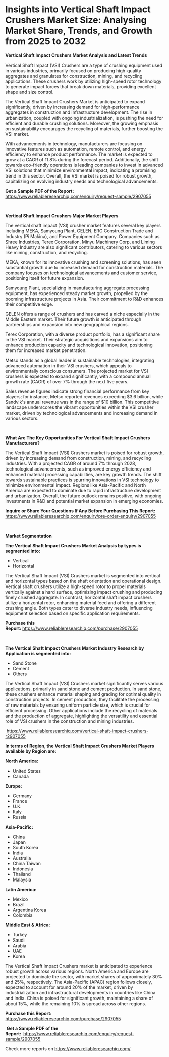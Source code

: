 <p><h1>Insights into Vertical Shaft Impact Crushers Market Size: Analysing Market Share, Trends, and Growth from 2025 to 2032</h1></p><p><strong>Vertical Shaft Impact Crushers Market Analysis and Latest Trends</strong></p>
<p><p>Vertical Shaft Impact (VSI) Crushers are a type of crushing equipment used in various industries, primarily focused on producing high-quality aggregates and granulates for construction, mining, and recycling applications. These crushers work by utilizing high-speed rotor technology to generate impact forces that break down materials, providing excellent shape and size control.</p><p>The Vertical Shaft Impact Crushers Market is anticipated to expand significantly, driven by increasing demand for high-performance aggregates in construction and infrastructure development. The rise in urbanization, coupled with ongoing industrialization, is pushing the need for efficient and durable crushing solutions. Moreover, the growing emphasis on sustainability encourages the recycling of materials, further boosting the VSI market.</p><p>With advancements in technology, manufacturers are focusing on innovative features such as automation, remote control, and energy efficiency to enhance product performance. The market is expected to grow at a CAGR of 11.8% during the forecast period. Additionally, the shift towards eco-friendly operations is leading companies to invest in advanced VSI solutions that minimize environmental impact, indicating a promising trend in this sector. Overall, the VSI market is poised for robust growth, capitalizing on evolving industry needs and technological advancements.</p></p>
<p><strong>Get a Sample PDF of the Report:&nbsp;</strong> <a href="https://www.reliableresearchiq.com/enquiry/request-sample/2907055?utm_campaign=2463&utm_medium=2&utm_source=Github&utm_content=ia&utm_term=12032025&utm_id=vertical-shaft-impact-crushers">https://www.reliableresearchiq.com/enquiry/request-sample/2907055</a></p>
<p>&nbsp;</p>
<p><strong>Vertical Shaft Impact Crushers Major Market Players</strong></p>
<p><p>The vertical shaft impact (VSI) crusher market features several key players including MEKA, Samyoung Plant, GELEN, ERG Construction Trade and Industry (Pi Makina), and Power Equipment Company. Companies such as Shree Industries, Terex Corporation, Minyu Machinery Corp, and Liming Heavy Industry are also significant contributors, catering to various sectors like mining, construction, and recycling.</p><p>MEKA, known for its innovative crushing and screening solutions, has seen substantial growth due to increased demand for construction materials. The company focuses on technological advancements and customer service, positioning itself for future expansion.</p><p>Samyoung Plant, specializing in manufacturing aggregate processing equipment, has experienced steady market growth, propelled by the booming infrastructure projects in Asia. Their commitment to R&D enhances their competitive edge.</p><p>GELEN offers a range of crushers and has carved a niche especially in the Middle Eastern market. Their future growth is anticipated through partnerships and expansion into new geographical regions.</p><p>Terex Corporation, with a diverse product portfolio, has a significant share in the VSI market. Their strategic acquisitions and expansions aim to enhance production capacity and technological innovation, positioning them for increased market penetration.</p><p>Metso stands as a global leader in sustainable technologies, integrating advanced automation in their VSI crushers, which appeals to environmentally conscious consumers. The projected market for VSI crushers is expected to expand significantly, with a compound annual growth rate (CAGR) of over 7% through the next five years.</p><p>Sales revenue figures indicate strong financial performance from key players; for instance, Metso reported revenues exceeding $3.6 billion, while Sandvik's annual revenue was in the range of $10 billion. This competitive landscape underscores the vibrant opportunities within the VSI crusher market, driven by technological advancements and increasing demand in various sectors.</p></p>
<p>&nbsp;</p>
<p><strong>What Are The Key Opportunities For Vertical Shaft Impact Crushers Manufacturers?</strong></p>
<p><p>The Vertical Shaft Impact (VSI) Crushers market is poised for robust growth, driven by increasing demand from construction, mining, and recycling industries. With a projected CAGR of around 7% through 2028, technological advancements, such as improved energy efficiency and enhanced material processing capabilities, are key growth trends. The shift towards sustainable practices is spurring innovations in VSI technology to minimize environmental impact. Regions like Asia-Pacific and North America are expected to dominate due to rapid infrastructure development and urbanization. Overall, the future outlook remains positive, with ongoing investments in R&D and potential market expansion in emerging economies.</p></p>
<p><strong>Inquire or Share Your Questions If Any Before Purchasing This Report:</strong> <a href="https://www.reliableresearchiq.com/enquiry/pre-order-enquiry/2907055?utm_campaign=2463&utm_medium=2&utm_source=Github&utm_content=ia&utm_term=12032025&utm_id=vertical-shaft-impact-crushers">https://www.reliableresearchiq.com/enquiry/pre-order-enquiry/2907055</a></p>
<p>&nbsp;</p>
<p><strong>Market Segmentation</strong></p>
<p><strong>The Vertical Shaft Impact Crushers Market Analysis by types is segmented into:</strong></p>
<p><ul><li>Vertical</li><li>Horizontal</li></ul></p>
<p><p>The Vertical Shaft Impact (VSI) Crushers market is segmented into vertical and horizontal types based on the shaft orientation and operational design. Vertical shaft crushers utilize a high-speed rotor to propel materials vertically against a hard surface, optimizing impact crushing and producing finely crushed aggregate. In contrast, horizontal shaft impact crushers utilize a horizontal rotor, enhancing material feed and offering a different crushing angle. Both types cater to diverse industry needs, influencing equipment selection based on specific application requirements.</p></p>
<p><strong>Purchase this Report:&nbsp;</strong><a href="https://www.reliableresearchiq.com/purchase/2907055?utm_campaign=2463&utm_medium=2&utm_source=Github&utm_content=ia&utm_term=12032025&utm_id=vertical-shaft-impact-crushers">https://www.reliableresearchiq.com/purchase/2907055</a></p>
<p>&nbsp;</p>
<p><strong>The Vertical Shaft Impact Crushers Market Industry Research by Application is segmented into:</strong></p>
<p><ul><li>Sand Stone</li><li>Cement</li><li>Others</li></ul></p>
<p><p>The Vertical Shaft Impact (VSI) Crushers market significantly serves various applications, primarily in sand stone and cement production. In sand stone, these crushers enhance material shaping and grading for optimal quality in construction projects. In cement production, they facilitate the processing of raw materials by ensuring uniform particle size, which is crucial for efficient processing. Other applications include the recycling of materials and the production of aggregate, highlighting the versatility and essential role of VSI crushers in the construction and mining industries.</p></p>
<p><a href="https://www.reliableresearchiq.com/vertical-shaft-impact-crushers-r2907055?utm_campaign=2463&utm_medium=2&utm_source=Github&utm_content=ia&utm_term=12032025&utm_id=vertical-shaft-impact-crushers">&nbsp;https://www.reliableresearchiq.com/vertical-shaft-impact-crushers-r2907055</a></p>
<p><strong>In terms of Region, the Vertical Shaft Impact Crushers Market Players available by Region are:</strong></p>
<p>
    <p> <strong> North America: </strong>
        <ul>
            <li>United States</li>
            <li>Canada</li>
        </ul>
        </p> 
    <p> <strong> Europe: </strong>
        <ul>
            <li>Germany</li>
            <li>France</li>
            <li>U.K.</li>
            <li>Italy</li>
            <li>Russia</li>
        </ul>
        </p> 
    <p> <strong> Asia-Pacific: </strong>
        <ul>
            <li>China</li>
            <li>Japan</li>
            <li>South Korea</li>
            <li>India</li>
            <li>Australia</li>
            <li>China Taiwan</li>
            <li>Indonesia</li>
            <li>Thailand</li>
            <li>Malaysia</li>
        </ul>
        </p> 
    <p> <strong> Latin America: </strong>
        <ul>
            <li>Mexico</li>
            <li>Brazil</li>
            <li>Argentina Korea</li>
            <li>Colombia</li>
        </ul>
        </p> 
    <p> <strong> Middle East & Africa: </strong>
        <ul>
            <li>Turkey</li>
            <li>Saudi</li>
            <li>Arabia</li>
            <li>UAE</li>
            <li>Korea</li>
        </ul>
    </p>
    </p>
<p><p>The Vertical Shaft Impact Crushers market is anticipated to experience robust growth across various regions. North America and Europe are projected to dominate the sector, with market shares of approximately 30% and 25%, respectively. The Asia-Pacific (APAC) region follows closely, expected to account for around 20% of the market, driven by industrialization and infrastructural developments in countries like China and India. China is poised for significant growth, maintaining a share of about 15%, while the remaining 10% is spread across other regions.</p></p>
<p><strong>Purchase this Report: </strong><a href="https://www.reliableresearchiq.com/purchase/2907055?utm_campaign=2463&utm_medium=2&utm_source=Github&utm_content=ia&utm_term=12032025&utm_id=vertical-shaft-impact-crushers">https://www.reliableresearchiq.com/purchase/2907055</a></p>
<p>&nbsp;<strong>Get a Sample PDF of the Report:&nbsp;&nbsp;</strong><a href="https://www.reliableresearchiq.com/enquiry/request-sample/2907055?utm_campaign=2463&utm_medium=2&utm_source=Github&utm_content=ia&utm_term=12032025&utm_id=vertical-shaft-impact-crushers">https://www.reliableresearchiq.com/enquiry/request-sample/2907055</a></p>
<p><strong></strong></p>
<p>Check more reports on <a href="https://www.reliableresearchiq.com/?utm_campaign=2463&utm_medium=2&utm_source=Github&utm_content=ia&utm_term=12032025&utm_id=vertical-shaft-impact-crushers">https://www.reliableresearchiq.com/</a></p>